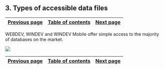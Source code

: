 
## 3. Types of accessible data files
			

| [Previous page](../Concepts_WD/1410087051.md) | [Table of contents](../Concepts_WD/1410087098.md) | [Next page](../Concepts_WD/1410087053.md) |
| --- | --- | --- |



<a name="NOTE1"></a>
<a name="NOTE1_1"></a>
WEBDEV, WINDEV and WINDEV Mobile offer simple access to the majority of databases on the market. 


![](https://doc.pcsoft.fr/en-US/images/image.awp?langid=3&name=Acces%20universel%20aux%20donnees%20-%2026.gif&type=thumb)


| [Previous page](../Concepts_WD/1410087051.md) | [Table of contents](../Concepts_WD/1410087098.md) | [Next page](../Concepts_WD/1410087053.md) |
| --- | --- | --- |




